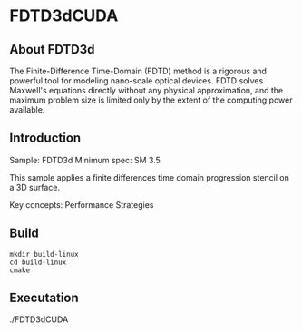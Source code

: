 # FDTD3dCUDA

## About FDTD3d
The Finite-Difference Time-Domain (FDTD) method is a rigorous and powerful tool for modeling nano-scale optical devices. FDTD solves Maxwell's equations directly without any physical approximation, and the maximum problem size is limited only by the extent of the computing power available.

## Introduction
Sample: FDTD3d
Minimum spec: SM 3.5

This sample applies a finite differences time domain progression stencil on a 3D surface.

Key concepts:
Performance Strategies

## Build
```
mkdir build-linux
cd build-linux
cmake
```

## Executation
./FDTD3dCUDA